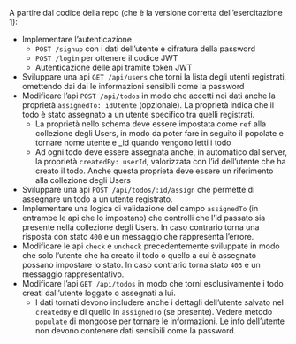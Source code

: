 A partire dal codice della repo (che è la versione corretta dell’esercitazione 1):

- Implementare l’autenticazione
    - `POST /signup` con i dati dell’utente e cifratura della password
    - `POST /login` per ottenere il codice JWT
    - Autenticazione delle api tramite token JWT
- Sviluppare una api `GET /api/users` che torni la lista degli utenti registrati, omettendo dai dai le informazioni sensibili come la password
- Modificare l’api `POST /api/todos` in modo che accetti nei dati anche la proprietà `assignedTo: idUtente` (opzionale). La proprietà indica che il todo è stato assegnato a un utente specifico tra quelli registrati.
    - La proprietà nello schema deve essere impostata come `ref` alla collezione degli Users, in modo da poter fare in seguito il popolate e tornare nome utente e _id quando vengono letti i todo
    - Ad ogni todo deve essere assegnata anche, in automatico dal server, la proprietà `createdBy: userId`, valorizzata con l’id dell’utente che ha creato il todo. Anche questa proprietà deve essere un riferimento alla collezione degli Users
- Sviluppare una api `POST /api/todos/:id/assign` che permette di assegnare un todo a un utente registrato.
- Implementare una logica di validazione del campo `assignedTo` (in entrambe le api che lo impostano) che controlli che l’id passato sia presente nella collezione degli Users. In caso contrario torna una risposta con stato `400` e un messaggio che rappresenta l’errore.
- Modificare le api `check` e `uncheck` precedentemente sviluppate in modo che solo l’utente che ha creato il todo o quello a cui è assegnato possano impostare lo stato. In caso contrario torna stato `403` e un messaggio rappresentativo.
- Modificare l’api `GET /api/todos` in modo che torni esclusivamente i todo creati dall’utente loggato o assegnati a lui.
    - I dati tornati devono includere anche i dettagli dell’utente salvato nel `createdBy` e di quello in `assignedTo` (se presente). Vedere metodo `populate` di mongoose per tornare le informazioni. Le info dell’utente non devono contenere dati sensibili come la password.